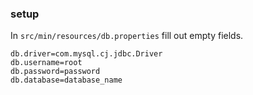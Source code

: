 ### setup
In `src/min/resources/db.properties` fill out empty fields.

```properties
db.driver=com.mysql.cj.jdbc.Driver
db.username=root
db.password=password
db.database=database_name
```
